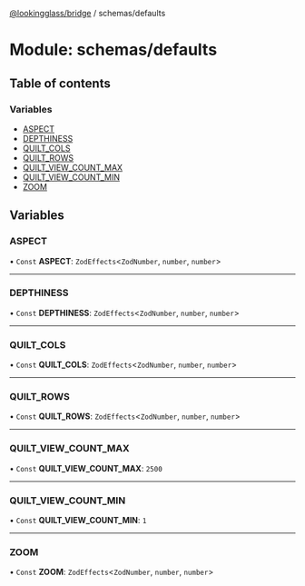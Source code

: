[@lookingglass/bridge](../README.md) / schemas/defaults

# Module: schemas/defaults

## Table of contents

### Variables

- [ASPECT](schemas_defaults.md#aspect)
- [DEPTHINESS](schemas_defaults.md#depthiness)
- [QUILT\_COLS](schemas_defaults.md#quilt_cols)
- [QUILT\_ROWS](schemas_defaults.md#quilt_rows)
- [QUILT\_VIEW\_COUNT\_MAX](schemas_defaults.md#quilt_view_count_max)
- [QUILT\_VIEW\_COUNT\_MIN](schemas_defaults.md#quilt_view_count_min)
- [ZOOM](schemas_defaults.md#zoom)

## Variables

### ASPECT

• `Const` **ASPECT**: `ZodEffects`<`ZodNumber`, `number`, `number`\>

___

### DEPTHINESS

• `Const` **DEPTHINESS**: `ZodEffects`<`ZodNumber`, `number`, `number`\>

___

### QUILT\_COLS

• `Const` **QUILT\_COLS**: `ZodEffects`<`ZodNumber`, `number`, `number`\>

___

### QUILT\_ROWS

• `Const` **QUILT\_ROWS**: `ZodEffects`<`ZodNumber`, `number`, `number`\>

___

### QUILT\_VIEW\_COUNT\_MAX

• `Const` **QUILT\_VIEW\_COUNT\_MAX**: ``2500``

___

### QUILT\_VIEW\_COUNT\_MIN

• `Const` **QUILT\_VIEW\_COUNT\_MIN**: ``1``

___

### ZOOM

• `Const` **ZOOM**: `ZodEffects`<`ZodNumber`, `number`, `number`\>
